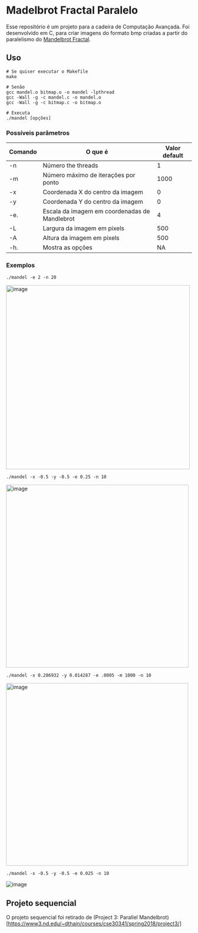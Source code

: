 # Madelbrot Fractal Paralelo 

Esse repositório é um projeto para a cadeira de Computação Avançada. Foi desenvolvido em C, para criar imagens do formato bmp criadas a partir do paralelismo do [Mandelbrot Fractal](https://en.wikipedia.org/wiki/Mandelbrot_set). 


## Uso

```shell
# Se quiser executar o Makefile
make
```

```shell
# Senão
gcc mandel.o bitmap.o -o mandel -lpthread
gcc -Wall -g -c mandel.c -o mandel.o
gcc -Wall -g -c bitmap.c -o bitmap.o

# Executa
./mandel [opções]
```

### Possíveis parâmetros 

| Comando       | O que é                                       |  Valor default |
| ------------- | --------------------------------------------- |--------------- |
| -n            | Número the threads                            |  1             |
| -m            | Número máximo de iterações por ponto          |    1000        |
| -x            | Coordenada X do centro da imagem              |  0             |
| -y            | Coordenada Y do centro da imagem              |  0             |
| -e.           | Escala da imagem em coordenadas de Mandlebrot | 4              |
| -L            | Largura da imagem em pixels                   | 500            |
| -A            | Altura da imagem em pixels                    | 500            |
| -h.           | Mostra as opções                              | NA             |



### Exemplos

```shell
./mandel -e 2 -n 20
```
<img width="498" alt="image" src="https://user-images.githubusercontent.com/38566830/173098656-53e4f117-0b27-4ce6-94a1-c56cbc3cd6c6.png">

```shell
./mandel -x -0.5 -y -0.5 -e 0.25 -n 10
```
<img width="495" alt="image" src="https://user-images.githubusercontent.com/38566830/173097189-01d4c070-1b76-48d5-bafc-6ece128e3620.png">

```shell
./mandel -x 0.286932 -y 0.014287 -e .0005 -m 1000 -n 10
```
<img width="494" alt="image" src="https://user-images.githubusercontent.com/38566830/173096738-37a05bf9-d9bd-4c65-892d-23092e152df7.png">

```shell
./mandel -x -0.5 -y -0.5 -e 0.025 -n 10
```
![image](https://user-images.githubusercontent.com/38566830/173097411-250efca0-ea0a-42c8-bcd5-a7fcfe5b0b8e.png)


## Projeto sequencial 
O projeto sequencial foi retirado de (Project 3: Parallel Mandelbrot)[https://www3.nd.edu/~dthain/courses/cse30341/spring2018/project3/]
